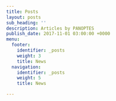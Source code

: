 ```yaml
---
title: Posts
layout: posts
sub_heading: ''
description: Articles by PANOPTES
publish_date: 2017-11-01 03:00:00 +0000
menu:
  footer:
    identifier: _posts
    weight: 3
    title: News
  navigation:
    identifier: _posts
    weight: 5
    title: News

---
```

